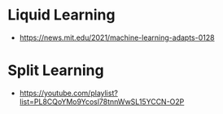 # Liquid Learning
- https://news.mit.edu/2021/machine-learning-adapts-0128

# Split Learning
- https://youtube.com/playlist?list=PL8CQoYMo9Ycosl78tnnWwSL15YCCN-O2P
